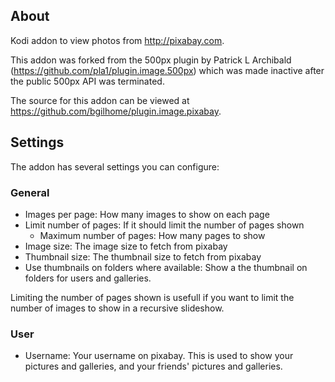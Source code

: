 ## About

Kodi addon to view photos from http://pixabay.com.

This addon was forked from the 500px plugin by Patrick L Archibald (https://github.com/pla1/plugin.image.500px)
which was made inactive after the public 500px API was terminated.

The source for this addon can be viewed at https://github.com/bgilhome/plugin.image.pixabay.

## Settings

The addon has several settings you can configure:

### General
- Images per page: How many images to show on each page
- Limit number of pages: If it should limit the number of pages shown
  - Maximum number of pages: How many pages to show
- Image size: The image size to fetch from pixabay
- Thumbnail size: The thumbnail size to fetch from pixabay
- Use thumbnails on folders where available: Show a the thumbnail on folders for users and galleries.

Limiting the number of pages shown is usefull if you want to limit the
number of images to show in a recursive slideshow. 

### User
- Username: Your username on pixabay. This is used to show your pictures and galleries, and your friends' pictures and galleries.
